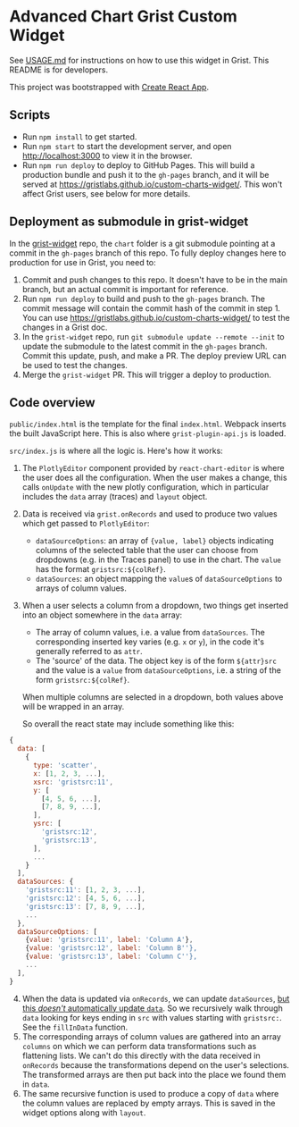 # Advanced Chart Grist Custom Widget

See [USAGE.md](./USAGE.md) for instructions on how to use this widget in Grist. This README is for developers.

This project was bootstrapped with [Create React App](https://github.com/facebook/create-react-app).

## Scripts

- Run `npm install` to get started.
- Run `npm start` to start the development server, and open [http://localhost:3000](http://localhost:3000) to view it in
  the browser.
- Run `npm run deploy` to deploy to GitHub Pages. This will build a production bundle and push it to the `gh-pages` branch, and it will be served at https://gristlabs.github.io/custom-charts-widget/. This won't affect Grist users, see below for more details.

## Deployment as submodule in grist-widget

In the [grist-widget](https://github.com/gristlabs/grist-widget) repo, the `chart` folder is a git submodule pointing at a commit in the `gh-pages` branch of this repo. To fully deploy changes here to production for use in Grist, you need to:

1. Commit and push changes to this repo. It doesn't have to be in the main branch, but an actual commit is important for reference.
2. Run `npm run deploy` to build and push to the `gh-pages` branch. The commit message will contain the commit hash of the commit in step 1. You can use https://gristlabs.github.io/custom-charts-widget/ to test the changes in a Grist doc.
3. In the `grist-widget` repo, run `git submodule update --remote --init` to update the submodule to the latest commit in the `gh-pages` branch. Commit this update, push, and make a PR. The deploy preview URL can be used to test the changes.
4. Merge the `grist-widget` PR. This will trigger a deploy to production.

## Code overview

`public/index.html` is the template for the final `index.html`. Webpack inserts the built JavaScript here. This is also
where `grist-plugin-api.js` is loaded.

`src/index.js` is where all the logic is. Here's how it works:

1. The `PlotlyEditor` component provided by `react-chart-editor` is where the user does all the configuration. When the user makes a change, this calls `onUpdate` with the new plotly configuration, which in particular includes the `data` array (traces) and `layout` object.
2. Data is received via `grist.onRecords` and used to produce two values which get passed to `PlotlyEditor`:
    - `dataSourceOptions`: an array of `{value, label}` objects indicating columns of the selected table that the user can choose from dropdowns (e.g. in the Traces panel) to use in the chart. The `value` has the format `gristsrc:${colRef}`.
    - `dataSources`: an object mapping the `value`s of `dataSourceOptions` to arrays of column values.
3. When a user selects a column from a dropdown, two things get inserted into an object somewhere in the `data` array:
    - The array of column values, i.e. a value from `dataSources`. The corresponding inserted key varies (e.g. `x` or `y`), in the code it's generally referred to as `attr`.
    - The 'source' of the data. The object key is of the form `${attr}src` and the value is a `value` from `dataSourceOptions`, i.e. a string of the form `gristsrc:${colRef}`.
  
    When multiple columns are selected in a dropdown, both values above will be wrapped in an array.

    So overall the react state may include something like this:
```js
{
  data: [
    {
      type: 'scatter',
      x: [1, 2, 3, ...],
      xsrc: 'gristsrc:11',
      y: [
        [4, 5, 6, ...],
        [7, 8, 9, ...],
      ],
      ysrc: [
        'gristsrc:12',
        'gristsrc:13',
      ],
      ...
    }
  ],
  dataSources: {
    'gristsrc:11': [1, 2, 3, ...],
    'gristsrc:12': [4, 5, 6, ...],
    'gristsrc:13': [7, 8, 9, ...],
    ...
  },
  dataSourceOptions: [
    {value: 'gristsrc:11', label: 'Column A'},
    {value: 'gristsrc:12', label: 'Column B''},
    {value: 'gristsrc:13', label: 'Column C''},
    ...
  ],
}
```

4. When the data is updated via `onRecords`, we can update `dataSources`, [but this *doesn't* automatically update `data`](https://github.com/plotly/react-chart-editor/issues/948). So we recursively walk through `data` looking for keys ending in `src` with values starting with `gristsrc:`. See the `fillInData` function.
5. The corresponding arrays of column values are gathered into an array `columns` on which we can perform data transformations such as flattening lists. We can't do this directly with the data received in `onRecords` because the transformations depend on the user's selections. The transformed arrays are then put back into the place we found them in `data`.
6. The same recursive function is used to produce a copy of `data` where the column values are replaced by empty arrays. This is saved in the widget options along with `layout`.
